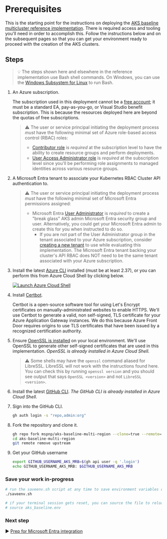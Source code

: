 # Prerequisites

This is the starting point for the instructions on deploying the [AKS baseline multicluster reference implementation](/README.md). There is required access and tooling you'll need in order to accomplish this. Follow the instructions below and on the subsequent pages so that you can get your environment ready to proceed with the creation of the AKS clusters.

## Steps

> :bulb: The steps shown here and elsewhere in the reference implementation use Bash shell commands. On Windows, you can use the [Windows Subsystem for Linux](https://learn.microsoft.com/windows/wsl/about#what-is-wsl-2) to run Bash.

1. An Azure subscription.

   The subscription used in this deployment cannot be a [free account](https://azure.microsoft.com/free); it must be a standard EA, pay-as-you-go, or Visual Studio benefit subscription. This is because the resources deployed here are beyond the quotas of free subscriptions.

   > :warning: The user or service principal initiating the deployment process *must* have the following minimal set of Azure role-based access control (RBAC) roles:
   >
   > - [Contributor role](https://learn.microsoft.com/azure/role-based-access-control/built-in-roles#contributor) is *required* at the subscription level to have the ability to create resource groups and perform deployments.
   > - [User Access Administrator role](https://learn.microsoft.com/azure/role-based-access-control/built-in-roles#user-access-administrator) is *required* at the subscription level since you'll be performing role assignments to managed identities across various resource groups.
   
1. A Microsoft Entra tenant to associate your Kubernetes RBAC Cluster API authentication to.

   > :warning: The user or service principal initiating the deployment process *must* have the following minimal set of Microsoft Entra permissions assigned:
   >
   > - Microsoft Entra [User Administrator](https://learn.microsoft.com/entra/identity/role-based-access-control/permissions-reference#user-administrator-permissions) is *required* to create a "break glass" AKS admin Microsoft Entra security group and user. Alternatively, you could get your Microsoft Entra admin to create this for you when instructed to do so.
   >   - If you are not part of the User Administrator group in the tenant associated to your Azure subscription, consider [creating a new tenant](https://learn.microsoft.com/entra/fundamentals/create-new-tenant#create-a-new-tenant-for-your-organization) to use while evaluating this implementation. The Microsoft Entra tenant backing your cluster's API RBAC does NOT need to be the same tenant associated with your Azure subscription.

1. Install the latest [Azure CLI](https://learn.microsoft.com/cli/azure/install-azure-cli?view=azure-cli-latest) installed (must be at least 2.37), or you can perform this from Azure Cloud Shell by clicking below.

   [![Launch Azure Cloud Shell](https://learn.microsoft.com/azure/includes/media/cloud-shell-try-it/launchcloudshell.png)](https://shell.azure.com)

1. Install [Certbot](https://certbot.eff.org/instructions).

   Certbot is a open-source software tool for using Let's Encrypt certificates on manually-administrated websites to enable HTTPS. We'll use Certbot to generate a valid, non self-signed, TLS certificate for your Azure Application Gateway instances. We do this because Azure Front Door requires origins to use TLS certificates that have been issued by a recognized certification authority.

1. Ensure [OpenSSL is installed](https://github.com/openssl/openssl#download) on your local environment. We'll use OpenSSL to generate other self-signed certificates that are used in this implementation. *OpenSSL is already installed in Azure Cloud Shell.*

   > :warning: Some shells may have the `openssl` command aliased for LibreSSL. LibreSSL will not work with the instructions found here. You can check this by running `openssl version` and you should see output that says `OpenSSL <version>` and not `LibreSSL <version>`.

1. Install the latest [GitHub CLI](https://github.com/cli/cli/#installation). *The GitHub CLI is already installed in Azure Cloud Shell.*

1. Sign into the GitHub CLI.

   ```bash
   gh auth login -s "repo,admin:org"
   ```

1. Fork the repository and clone it.

   ```bash
   gh repo fork mspnp/aks-baseline-multi-region --clone=true --remote=false
   cd aks-baseline-multi-region
   git remote remove upstream
   ```

1. Get your GitHub username

   ```bash
   export GITHUB_USERNAME_AKS_MRB=$(gh api user -q '.login')
   echo GITHUB_USERNAME_AKS_MRB: $GITHUB_USERNAME_AKS_MRB
   ```

### Save your work in-progress

```bash
# run the saveenv.sh script at any time to save environment variables created above to aks_baseline.env
./saveenv.sh

# if your terminal session gets reset, you can source the file to reload the environment variables
# source aks_baseline.env
```

### Next step

:arrow_forward: [Prep for Microsoft Entra integration](./02-auth.md)
